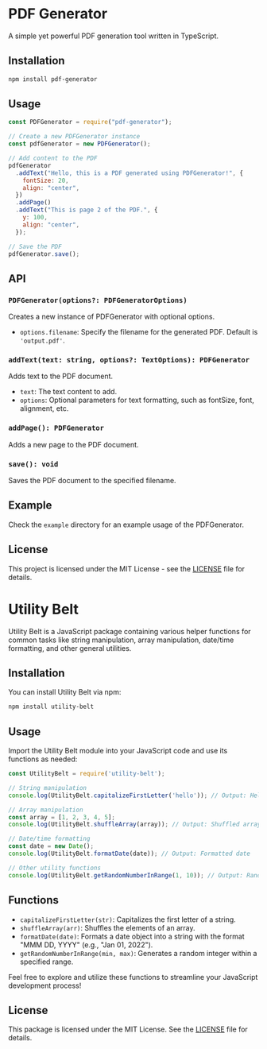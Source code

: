 # PDF Generator

A simple yet powerful PDF generation tool written in TypeScript.

## Installation

```bash
npm install pdf-generator
```

## Usage

```javascript
const PDFGenerator = require("pdf-generator");

// Create a new PDFGenerator instance
const pdfGenerator = new PDFGenerator();

// Add content to the PDF
pdfGenerator
  .addText("Hello, this is a PDF generated using PDFGenerator!", {
    fontSize: 20,
    align: "center",
  })
  .addPage()
  .addText("This is page 2 of the PDF.", {
    y: 100,
    align: "center",
  });

// Save the PDF
pdfGenerator.save();
```

## API

### `PDFGenerator(options?: PDFGeneratorOptions)`

Creates a new instance of PDFGenerator with optional options.

- `options.filename`: Specify the filename for the generated PDF. Default is `'output.pdf'`.

### `addText(text: string, options?: TextOptions): PDFGenerator`

Adds text to the PDF document.

- `text`: The text content to add.
- `options`: Optional parameters for text formatting, such as fontSize, font, alignment, etc.

### `addPage(): PDFGenerator`

Adds a new page to the PDF document.

### `save(): void`

Saves the PDF document to the specified filename.

## Example

Check the `example` directory for an example usage of the PDFGenerator.

## License

This project is licensed under the MIT License - see the [LICENSE](LICENSE) file for details.
# Utility Belt

Utility Belt is a JavaScript package containing various helper functions for common tasks like string manipulation, array manipulation, date/time formatting, and other general utilities.

## Installation

You can install Utility Belt via npm:

```bash
npm install utility-belt
```

## Usage

Import the Utility Belt module into your JavaScript code and use its functions as needed:

```javascript
const UtilityBelt = require('utility-belt');

// String manipulation
console.log(UtilityBelt.capitalizeFirstLetter('hello')); // Output: Hello

// Array manipulation
const array = [1, 2, 3, 4, 5];
console.log(UtilityBelt.shuffleArray(array)); // Output: Shuffled array

// Date/time formatting
const date = new Date();
console.log(UtilityBelt.formatDate(date)); // Output: Formatted date

// Other utility functions
console.log(UtilityBelt.getRandomNumberInRange(1, 10)); // Output: Random number between 1 and 10
```

## Functions

- `capitalizeFirstLetter(str)`: Capitalizes the first letter of a string.
- `shuffleArray(arr)`: Shuffles the elements of an array.
- `formatDate(date)`: Formats a date object into a string with the format "MMM DD, YYYY" (e.g., "Jan 01, 2022").
- `getRandomNumberInRange(min, max)`: Generates a random integer within a specified range.

Feel free to explore and utilize these functions to streamline your JavaScript development process!

## License

This package is licensed under the MIT License. See the [LICENSE](LICENSE) file for details.
